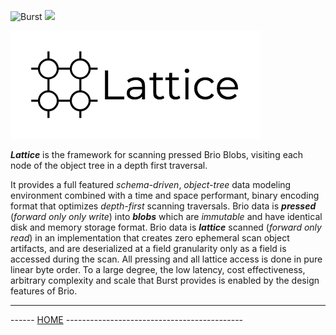 ![Burst](../../../../../../../..//../doc/burst_small.png "")
![](../../../../../../../../doc/brio_small.png "")


![Burst](./lattice.png "")

___Lattice___ is the framework for scanning pressed Brio Blobs, visiting each node of the object tree
in a depth first traversal.

It provides a full featured _schema-driven_,
_object-tree_ data modeling environment combined with
a time and space performant, binary encoding format that optimizes _depth-first_
scanning traversals. Brio data is ___pressed___
(_forward only only write_) into ___blobs___ which are _immutable_
and have identical disk and memory storage format. Brio data is ___lattice___ scanned
(_forward only read_) in an implementation that creates zero ephemeral scan
object artifacts, and are deserialized at a field granularity only as a field is accessed
during the scan. All pressing and all lattice access is done in pure linear byte order.
To a large degree, the low latency, cost effectiveness, arbitrary
complexity and scale that Burst provides is enabled by the design features of
Brio.

---
------ [HOME](../../../../../../../../../readme.md) -------------------------------------------- 
